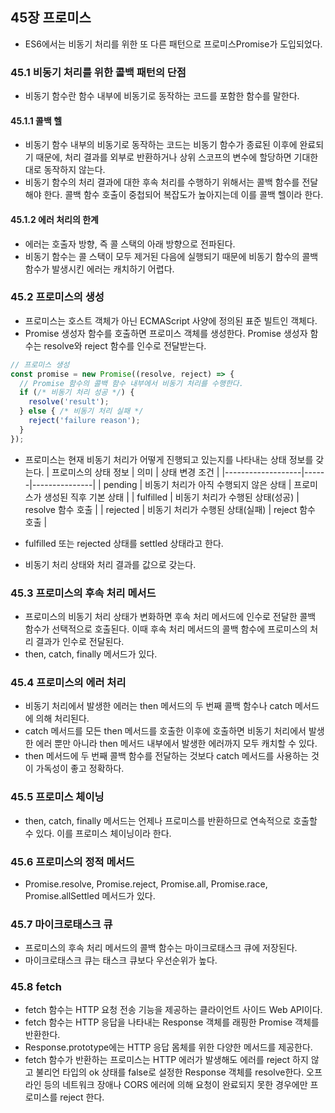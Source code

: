 ## 45장 프로미스
- ES6에서는 비동기 처리를 위한 또 다른 패턴으로 프로미스Promise가 도입되었다.

### 45.1 비동기 처리를 위한 콜백 패턴의 단점
- 비동기 함수란 함수 내부에 비동기로 동작하는 코드를 포함한 함수를 말한다.
#### 45.1.1 콜백 헬
- 비동기 함수 내부의 비동기로 동작하는 코드는 비동기 함수가 종료된 이후에 완료되기 때문에, 처리 결과를 외부로 반환하거나 상위 스코프의 변수에 할당하면 기대한 대로 동작하지 않는다.
- 비동기 함수의 처리 결과에 대한 후속 처리를 수행하기 위해서는 콜백 함수를 전달해야 한다. 콜백 함수 호출이 중첩되어 복잡도가 높아지는데 이를 콜백 헬이라 한다.
#### 45.1.2 에러 처리의 한계
- 에러는 호출자 방향, 즉 콜 스택의 아래 방향으로 전파된다.
- 비동기 함수는 콜 스택이 모두 제거된 다음에 실행되기 때문에 비동기 함수의 콜백 함수가 발생시킨 에러는 캐치하기 어렵다.

### 45.2 프로미스의 생성
- 프로미스는 호스트 객체가 아닌 ECMAScript 사양에 정의된 표준 빌트인 객체다.
- Promise 생성자 함수를 호출하면 프로미스 객체를 생성한다. Promise 생성자 함수는 resolve와 reject 함수를 인수로 전달받는다.
```js
// 프로미스 생성
const promise = new Promise((resolve, reject) => {
  // Promise 함수의 콜백 함수 내부에서 비동기 처리를 수행한다.
  if (/* 비동기 처리 성공 */) {
    resolve('result');
  } else { /* 비동기 처리 실패 */
    reject('failure reason');
  }
});
```
- 프로미스는 현재 비동기 처리가 어떻게 진행되고 있는지를 나타내는 상태 정보를 갖는다.
| 프로미스의 상태 정보 | 의미 | 상태 변경 조건 |
|-------------------|------|---------------|
| pending | 비동기 처리가 아직 수행되지 않은 상태 | 프로미스가 생성된 직후 기본 상태 |
| fulfilled | 비동기 처리가 수행된 상태(성공) | resolve 함수 호출 |
| rejected | 비동기 처리가 수행된 상태(실패) | reject 함수 호출 |

- fulfilled 또는 rejected 상태를 settled 상태라고 한다.
- 비동기 처리 상태와 처리 결과를 값으로 갖는다.

### 45.3 프로미스의 후속 처리 메서드
- 프로미스의 비동기 처리 상태가 변화하면 후속 처리 메서드에 인수로 전달한 콜백 함수가 선택적으로 호출된다. 이때 후속 처리 메서드의 콜백 함수에 프로미스의 처리 결과가 인수로 전달된다.
- then, catch, finally 메서드가 있다.

### 45.4 프로미스의 에러 처리
- 비동기 처리에서 발생한 에러는 then 메서드의 두 번째 콜백 함수나 catch 메서드에 의해 처리된다.
- catch 메서드를 모든 then 메서드를 호출한 이후에 호출하면 비동기 처리에서 발생한 에러 뿐만 아니라 then 메서드 내부에서 발생한 에러까지 모두 캐치할 수 있다.
- then 메서드에 두 번째 콜백 함수를 전달하는 것보다 catch 메서드를 사용하는 것이 가독성이 좋고 정확하다.

### 45.5 프로미스 체이닝
- then, catch, finally 메서드는 언제나 프로미스를 반환하므로 연속적으로 호출할 수 있다. 이를 프로미스 체이닝이라 한다.

### 45.6 프로미스의 정적 메서드
- Promise.resolve, Promise.reject, Promise.all, Promise.race, Promise.allSettled 메서드가 있다.

### 45.7 마이크로태스크 큐
- 프로미스의 후속 처리 메서드의 콜백 함수는 마이크로태스크 큐에 저장된다.
- 마이크로태스크 큐는 태스크 큐보다 우선순위가 높다.

### 45.8 fetch
- fetch 함수는 HTTP 요청 전송 기능을 제공하는 클라이언트 사이드 Web API이다.
- fetch 함수는 HTTP 응답을 나타내는 Response 객체를 래핑한 Promise 객체를 반환한다.
- Response.prototype에는 HTTP 응답 몸체를 위한 다양한 메서드를 제공한다.
- fetch 함수가 반환하는 프로미스는 HTTP 에러가 발생해도 에러를 reject 하지 않고 불리언 타입의 ok 상태를 false로 설정한 Response 객체를 resolve한다. 오프라인 등의 네트워크 장애나 CORS 에러에 의해 요청이 완료되지 못한 경우에만 프로미스를 reject 한다.
